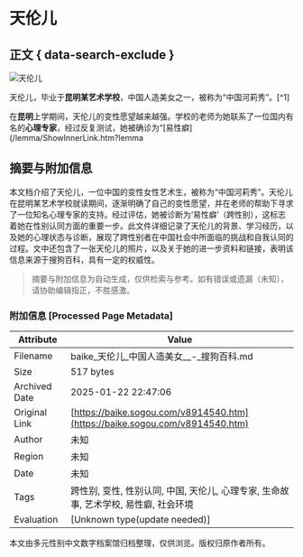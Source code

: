 # 天伦儿

## 正文 { data-search-exclude }


![天伦儿](https://pic.baike.soso.com/ugc/baikepic2/0/20240509120606-580250130_jpeg_338_491_37018.jpg)

天伦儿，毕业于**昆明某艺术学校**，中国人造美女之一，被称为“中国河莉秀”。[^1]

在**昆明**上学期间，天伦儿的变性愿望越来越强。学校的老师为她联系了一位国内有名的**心理专家**，经过反复测试，她被确诊为“[易性癖](/lemma/ShowInnerLink.htm?lemma
<!-- tcd_original_link https://baike.sogou.com/v8914540.htm -->


## 摘要与附加信息

<!-- tcd_abstract -->
本文档介绍了天伦儿，一位中国的变性女性艺术生，被称为“中国河莉秀”。天伦儿在昆明某艺术学校就读期间，逐渐明确了自己的变性愿望，并在老师的帮助下寻求了一位知名心理专家的支持。经过评估，她被诊断为‘易性癖’（跨性别），这标志着她在性别认同方面的重要一步。此文件详细记录了天伦儿的背景、学习经历，以及她的心理状态与诊断，展现了跨性别者在中国社会中所面临的挑战和自我认同的过程。文中还包含了一张天伦儿的照片，以及关于她的进一步资料和链接，表明该信息来源于搜狗百科，具有一定的权威性。
<!-- tcd_abstract_end -->

> 摘要与附加信息为自动生成，仅供检索与参考。如有错误或遗漏（未知），请协助编辑指正，不胜感激。

### 附加信息 [Processed Page Metadata]

| Attribute       | Value                                  |
|-----------------|----------------------------------------|
| Filename        | baike_天伦儿_中国人造美女__-_搜狗百科.md                             |
| Size            | 517 bytes                           |
| Archived Date   | 2025-01-22 22:47:06                             |
| Original Link   | [https://baike.sogou.com/v8914540.htm](https://baike.sogou.com/v8914540.htm)                       |
| Author          | 未知                               |
| Region          | 未知                               |
| Date            | 未知                                 |
| Tags            | 跨性别, 变性, 性别认同, 中国, 天伦儿, 心理专家, 生命故事, 艺术学校, 易性癖, 社会环境                                 |
| Evaluation            | [Unknown type(update needed)]                                 |
<!-- tcd_table_end -->

本文由多元性别中文数字档案馆归档整理，仅供浏览。版权归原作者所有。
